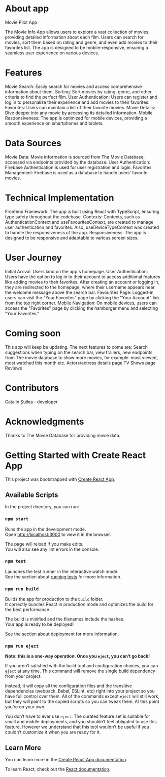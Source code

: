 # About app

Movie Pilot App

The Movie Info App allows users to explore a vast collection of movies, providing detailed information about each film. Users can search for movies, sort them based on rating and genre, and even add movies to their favorites list. The app is designed to be mobile-responsive, ensuring a seamless user experience on various devices.

# Features
Movie Search: Easily search for movies and access comprehensive information about them.
Sorting: Sort movies by rating, genre, and other criteria to find the perfect film.
User Authentication: Users can register and log in to personalize their experience and add movies to their favorites.
Favorites: Users can maintain a list of their favorite movies.
Movie Details: Dive deeper into any movie by accessing its detailed information.
Mobile Responsiveness: The app is optimized for mobile devices, providing a smooth experience on smartphones and tablets.

# Data Sources
Movie Data: Movie information is sourced from The Movie Database, accessed via endpoints provided by the database.
User Authentication: Firebase Authentication is used for user registration and login.
Favorites Management: Firebase is used as a database to handle users' favorite movies.

# Technical Implementation
Frontend Framework: The app is built using React with TypeScript, ensuring type safety throughout the codebase.
Contexts: Contexts, such as AuthenticationContext and useFavouritesContext, are created to manage user authentication and favorites. Also, useDeviceTypeContext was created to handle the responsiveness of the app.
Responsiveness: The app is designed to be responsive and adaptable to various screen sizes.

# User Journey
Initial Arrival: Users land on the app's homepage.
User Authentication: Users have the option to log in to their account to access additional features like adding movies to their favorites. After creating an account or logging in, they are redirected to the homepage, where their username appears near the welcome message above the search bar.
Favourites Page: Logged-in users can visit the "Your Favorites" page by clicking the "Your Account" link from the top right corner.
Mobile Navigation: On mobile devices, users can access the "Favorites" page by clicking the hamburger menu and selecting "Your Favorites."


# Coming soon

This app will keep be updating. The next features to come are: 
Search suggestions when typing on the search bar, view trailers, new endpoints from The movie database to show more movies, for example: most viewed, most watched this month etc.
Actors/actress details page
TV Shows page
Reviews

# Contributors
Catalin Șuilea - developer

# Acknowledgments

Thanks to The Movie Database for providing movie data.

# Getting Started with Create React App

This project was bootstrapped with [Create React App](https://github.com/facebook/create-react-app).

## Available Scripts

In the project directory, you can run:

### `npm start`

Runs the app in the development mode.\
Open [http://localhost:3000](http://localhost:3000) to view it in the browser.

The page will reload if you make edits.\
You will also see any lint errors in the console.

### `npm test`

Launches the test runner in the interactive watch mode.\
See the section about [running tests](https://facebook.github.io/create-react-app/docs/running-tests) for more information.

### `npm run build`

Builds the app for production to the `build` folder.\
It correctly bundles React in production mode and optimizes the build for the best performance.

The build is minified and the filenames include the hashes.\
Your app is ready to be deployed!

See the section about [deployment](https://facebook.github.io/create-react-app/docs/deployment) for more information.

### `npm run eject`

**Note: this is a one-way operation. Once you `eject`, you can’t go back!**

If you aren’t satisfied with the build tool and configuration choices, you can `eject` at any time. This command will remove the single build dependency from your project.

Instead, it will copy all the configuration files and the transitive dependencies (webpack, Babel, ESLint, etc) right into your project so you have full control over them. All of the commands except `eject` will still work, but they will point to the copied scripts so you can tweak them. At this point you’re on your own.

You don’t have to ever use `eject`. The curated feature set is suitable for small and middle deployments, and you shouldn’t feel obligated to use this feature. However we understand that this tool wouldn’t be useful if you couldn’t customize it when you are ready for it.

## Learn More

You can learn more in the [Create React App documentation](https://facebook.github.io/create-react-app/docs/getting-started).

To learn React, check out the [React documentation](https://reactjs.org/).
